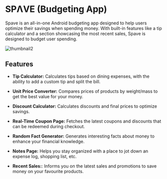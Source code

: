 # SPΛVE (Budgeting App)

Spave is an all-in-one Android budgeting app designed to help users optimize their savings when spending money. 
With built-in features like a tip calculator and a section showcasing the most recent sales, Spave is designed to budget user spending.

![thumbnail2](https://github.com/pearl-natalia/Spave/assets/145855287/b90fa00d-e81c-4ca9-9f62-1a5af45bb1a3)

## Features

- **Tip Calculator:** Calculates tips based on dining expenses, with the ability to add a custom tip and split the bill.
  
- **Unit Price Converter:** Compares prices of products by weight/mass to get the best value for your money.

- **Discount Calculator:** Calculates discounts and final prices to optimize savings.

- **Real-Time Coupon Page:** Fetches the latest coupons and discounts that can be redeemed during checkout.
  
- **Random Fact Generator:** Generates interesting facts about money to enhance your financial knowledge.

- **Notes Page:** Helps you stay organized with a place to jot down an expense log, shopping list, etc.
  
- **Recent Sales:**: Informs you on the latest sales and promotions to save money on your favourite products.
